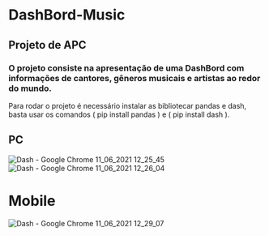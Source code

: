 # DashBord-Music
## Projeto de APC

### O projeto consiste na apresentação de uma DashBord com informações de cantores, gêneros musicais e artistas ao redor do mundo.
Para rodar o projeto é necessário instalar as bibliotecar pandas e dash, basta usar os comandos ( pip install pandas ) e ( pip install dash ).

## PC
![Dash - Google Chrome 11_06_2021 12_25_45](https://user-images.githubusercontent.com/66215835/121711562-1ed17e00-cab1-11eb-91c0-17e705359648.png)
![Dash - Google Chrome 11_06_2021 12_26_04](https://user-images.githubusercontent.com/66215835/121711625-31e44e00-cab1-11eb-91d9-0bde9c2a8cc7.png)
# Mobile
![Dash - Google Chrome 11_06_2021 12_29_07](https://user-images.githubusercontent.com/66215835/121711669-3f013d00-cab1-11eb-9633-7e762a81d2ea.png)

